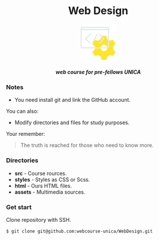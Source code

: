 <div align="center">
  <h1>Web Design</h1>
  <img src="./src/assets/icons/icon-dev.png" alt="unica logo" height="100px">
  <h5 style="font-weight:bold;">web course for pre-fellows UNICA</h5>
</div>

### Notes

  - You need install git and link the GitHub account.

You can also:
  - Modify directories and files for study purposes.

  Your remember:

> The truth is reached for those who need to know more.

### Directories

* **src** - Course rources.
* **styles** - Styles as CSS or Scss.
* **html** - Ours HTML files.
* **assets** - Multimedia sources.

### Get start

Clone repository with SSH.

```zsh
$ git clone git@github.com:webcourse-unica/WebDesign.git
```